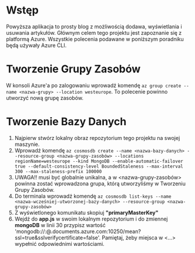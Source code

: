 # Wstęp
Powyższa aplikacja to prosty blog z możliwością dodawa, wyświetlania i usuwania artykułów. Głównym celem tego projektu jest zapoznanie się z platformą Azure. Wszystkie polecenia podawane w poniższym poradniku będą używały Azure CLI.

# Tworzenie Grupy Zasobów
W konsoli Azure'a po zalogowaniu wprowadź komendę 
`az group create --name <nazwa-grupy> --location westeurope`.
To polecenie powinno utworzyć nową grupę zasobów.

# Tworzenie Bazy Danych
1. Najpierw stwórz lokalny obraz repozytorium tego projektu na swojej maszynie.
2. Wprowadź komendę `az cosmosdb create --name <nazwa-bazy-danych> --resource-group <nazwa-grupy-zasobów> --locations regionName=westeurope --kind MongoDB --enable-automatic-failover true --default-consistency-level BoundedStaleness --max-interval 300 --max-staleness-prefix 100000`
3. UWAGA!! <nazwa-bazy-danych> musi być globalnie unikalna, a w <nazwa-grupy-zasobów> powinna zostać wprowadzona grupa, którą utworzyliśmy w Tworzeniu Grupy Zasobów.
4. Do terminala wprowadź komendę `az cosmosdb list-keys --name <nazwa-wcześniej-utworzonej-bazy-danych> --resource-group <nazwa-grupy-zasobów>`
5. Z wyświetlonego komunikatu skopiuj **"primaryMasterKey"**
6. Wejdź do **app.js** w swoim lokalnym repozytorium i do zmiennej **mongoDB** w linii 30 przypisz wartość 'mongodb://<nazwa-projektu>:<primary-master-key>@<nazwa-projektu>.documents.azure.com:10250/mean?ssl=true&sslverifycertificate=false'. Pamiętaj, żeby miejsca w <...> wypełnić odpowiednimi wartościami.
  
